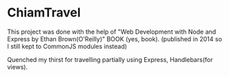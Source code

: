 # ChiamTravel

This project was done with the help of "Web Development with Node and Express by Ethan Brown(O'Reilly)" BOOK (yes, book). (published in 2014 so I still kept to CommonJS modules instead)

Quenched my thirst for travelling partially using Express, Handlebars(for views). 
